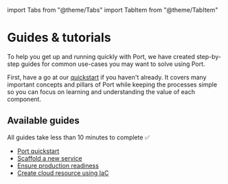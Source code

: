 import Tabs from "@theme/Tabs"
import TabItem from "@theme/TabItem"

# Guides & tutorials

To help you get up and running quickly with Port, we have created step-by-step guides for common use-cases you may want to solve using Port.

First, have a go at our [quickstart](/quickstart) if you haven't already. It covers many important concepts and pillars of Port while keeping the processes simple so you can focus on learning and understanding the value of each component.

## Available guides

All guides take less than 10 minutes to complete ✅

- [Port quickstart](/quickstart)
- [Scaffold a new service](/guides-and-tutorials/scaffold-a-new-service)
- [Ensure production readiness](/guides-and-tutorials/ensure-production-readiness)
- [Create cloud resource using IaC](/guides-and-tutorials/create-cloud-resource-using-iac)
